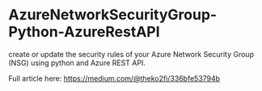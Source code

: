 # AzureNetworkSecurityGroup-Python-AzureRestAPI

create or update the security rules of your Azure Network Security Group (NSG) using python and Azure REST API.

Full article here: https://medium.com/@theko2fi/336bfe53794b
